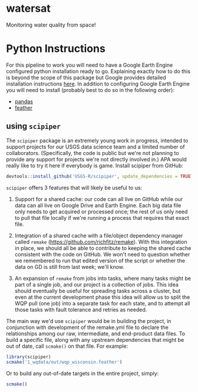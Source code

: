 # watersat
Monitoring water quality from space!

# Python Instructions

For this pipeline to work you will need to have a Google Earth Engine configured python installation ready to go. Explaining exactly how to do this is beyond the scope of this package but Google provides detailed installation instructions [here](https://developers.google.com/earth-engine/python_install). In addition to configuring Google Earth Engine you will need to install (probably best to do so in the following order):

* [pandas](https://pandas.pydata.org/pandas-docs/stable/install.html)
* [feather](https://pypi.org/project/feather-format/)


## using `scipiper`

The `scipiper` package is an extremely young work in progress, intended to support projects for our USGS data science team and a limited number of collaborators. (Specifically, the code is public but we're not planning to provide any support for projects we're not directly involved in.) APA would really like to try it here if everybody is game. Install scipiper from GitHub:

```r
devtools::install_github('USGS-R/scipiper', update_dependencies = TRUE)
```

`scipiper` offers 3 features that will likely be useful to us:

1. Support for a shared cache: our code can all live on GitHub while our data can all live on Google Drive and Earth Engine. Each big data file only needs to get acquired or processed once; the rest of us only need to pull that file locally if we're running a process that requires that exact file.

2. Integration of a shared cache with a file/object dependency manager called `remake` (https://github.com/richfitz/remake). With this integration in place, we should all be able to contribute to keeping the shared cache consistent with the code on GitHub. We won't need to question whether we remembered to run that edited version of the script or whether the data on GD is still from last week; we'll know.

3. An expansion of `remake` from jobs into tasks, where many tasks might be part of a single job, and our project is a collection of jobs. This idea should eventually be useful for spreading tasks across a cluster, but even at the current development phase this idea will allow us to split the WQP pull (one job) into a separate task for each state, and to attempt all those tasks with fault tolerance and retries as needed.

The main way we'd use `scipiper` would be in building the project, in conjunction with development of the remake.yml file to declare the relationships among our raw, intermediate, and end-product data files. To build a specific file, along with any upstream dependencies that might be out of date, call `scmake()` on that file. For example:

```r
library(scipiper)
scmake('1_wqdata/out/wqp_wisconsin.feather')
```

Or to build any out-of-date targets in the entire project, simply:
```r
scmake()
```
